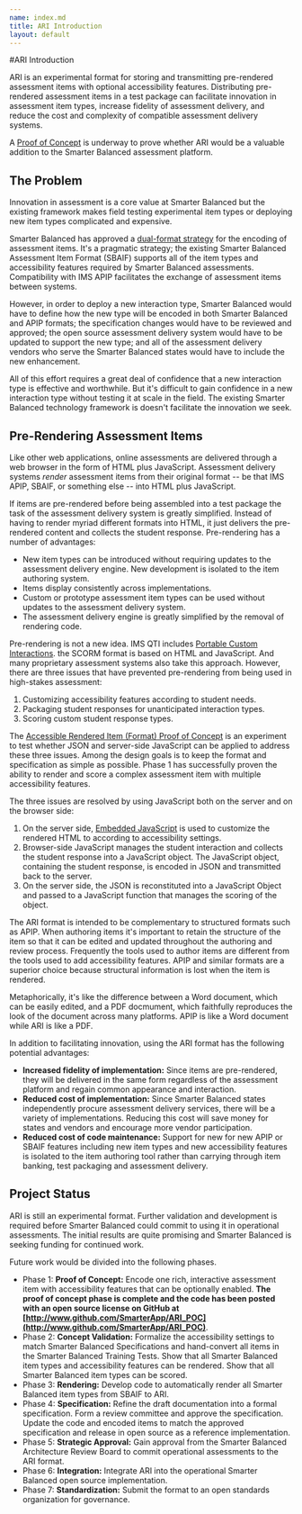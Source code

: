 ```yaml
---
name: index.md
title: ARI Introduction
layout: default
---
```


#ARI Introduction

ARI is an experimental format for storing and transmitting pre-rendered assessment items with optional accessibility features. Distributing pre-rendered assessment items in a test package can facilitate innovation in assessment item types, increase fidelity of assessment delivery, and reduce the cost and complexity of compatible assessment delivery systems.

A [Proof of Concept](http://www.github.com/SmarterApp/ARI_POC) is underway to prove whether ARI would be a valuable addition to the Smarter Balanced assessment platform.

## The Problem

Innovation in assessment is a core value at Smarter Balanced but the existing framework makes field testing experimental item types or deploying new item types complicated and expensive.

Smarter Balanced has approved a [dual-format strategy](http://www.smarterapp.org/spec/2013/11/25/specs-AssessmentItemFormatBrief.html) for the encoding of assessment items. It's a pragmatic strategy; the existing Smarter Balanced Assessment Item Format (SBAIF) supports all of the item types and accessibility features required by Smarter Balanced assessments. Compatibility with IMS APIP facilitates the exchange of assessment items between systems.

However, in order to deploy a new interaction type, Smarter Balanced would have to define how the new type will be encoded in both Smarter Balanced and APIP formats; the specification changes would have to be reviewed and approved; the open source assessment delivery system would have to be updated to support the new type; and all of the assessment delivery vendors who serve the Smarter Balanced states would have to include the new enhancement.

All of this effort requires a great deal of confidence that a new interaction type is effective and worthwhile. But it's difficult to gain confidence in a new interaction type without testing it at scale in the field. The existing Smarter Balanced technology framework is doesn't facilitate the innovation we seek. 

## Pre-Rendering Assessment Items

Like other web applications, online assessments are delivered through a web browser in the form of HTML plus JavaScript. Assessment delivery systems *render* assessment items from their original format -- be that IMS APIP, SBAIF, or something else -- into HTML plus JavaScript.

If items are pre-rendered before being assembled into a test package the task of the assessment delivery system is greatly simplified. Instead of having to render myriad different formats into HTML, it just delivers the pre-rendered content and collects the student response. Pre-rendering has a number of advantages:

* New item types can be introduced without requiring updates to the assessment delivery engine. New development is isolated to the item authoring system.
* Items display consistently across implementations.
* Custom or prototype assessment item types can be used without updates to the assessment delivery system.
* The assessment delivery engine is greatly simplified by the removal of rendering code.

Pre-rendering is not a new idea. IMS QTI includes [Portable Custom Interactions](http://www.imsglobal.org/assessment/interactions.html). the SCORM format is based on HTML and JavaScript. And many proprietary assessment systems also take this approach. However, there are three issues that have prevented pre-rendering from being used in high-stakes assessment:

1. Customizing accessibility features according to student needs.
2. Packaging student responses for unanticipated interaction types.
3. Scoring custom student response types.

The [Accessible Rendered Item (Format) Proof of Concept](http://https://github.com/SmarterApp/ARI_POC) is an experiment to test whether JSON and server-side JavaScript can be applied to address these three issues. Among the design goals is to keep the format and specification as simple as possible. Phase 1 has successfully proven the ability to render and score a complex assessment item with multiple accessibility features.

The three issues are resolved by using JavaScript both on the server and on the browser side:

1. On the server side, [Embedded JavaScript](EmbeddedJavaScript.html) is used to customize the rendered HTML to according to accessibility settings.
2. Browser-side JavaScript manages the student interaction and collects the student response into a JavaScript object. The JavaScript object, containing the student response, is encoded in JSON and transmitted back to the server.
3. On the server side, the JSON is reconstituted into a JavaScript Object and passed to a JavaScript function that manages the scoring of the object.

The ARI format is intended to be complementary to structured formats such as APIP. When authoring items it's important to retain the structure of the item so that it can be edited and updated throughout the authoring and review process. Frequently the tools used to author items are different from the tools used to add accessibility features. APIP and similar formats are a superior choice because structural information is lost when the item is rendered.

Metaphorically, it's like the difference between a Word document, which can be easily edited, and a PDF docmument, which faithfully reproduces the look of the document across many platforms. APIP is like a Word document while ARI is like a PDF.

In addition to facilitating innovation, using the ARI format has the following potential advantages:

* **Increased fidelity of implementation:** Since items are pre-rendered, they will be delivered in the same form regardless of the assessment platform and regain common appearance and interaction.  
* **Reduced cost of implementation:** Since Smarter Balanced states independently procure assessment delivery services, there will be a variety of implementations. Reducing this cost will save money for states and vendors and encourage more vendor participation.
* **Reduced cost of code maintenance:** Support for new for new APIP or SBAIF features including new item types and new accessibility features is isolated to the item authoring tool rather than carrying through item banking, test packaging and assessment delivery.

## Project Status

ARI is still an experimental format. Further validation and development is required before Smarter Balanced could commit to using it in operational assessments. The initial results are quite promising and Smarter Balanced is seeking funding for continued work.

Future work would be divided into the following phases.

* Phase 1: **Proof of Concept:** Encode one rich, interactive assessment item with accessibility features that can be optionally enabled. **The proof of concept phase is complete and the code has been posted with an open source license on GitHub at [http://www.github.com/SmarterApp/ARI_POC](http://www.github.com/SmarterApp/ARI_POC)**.
* Phase 2: **Concept Validation:** Formalize the accessibility settings to match Smarter Balanced Specifications and hand-convert all items in the Smarter Balanced Training Tests. Show that all Smarter Balanced item types and accessibility features can be rendered. Show that all Smarter Balanced item types can be scored.
* Phase 3: **Rendering:** Develop code to automatically render all Smarter Balanced item types from SBAIF to ARI.
* Phase 4: **Specification:** Refine the draft documentation into a formal specification. Form a review committee and approve the specification. Update the code and encoded items to match the approved specification and release in open source as a reference implementation.
* Phase 5: **Strategic Approval:** Gain approval from the Smarter Balanced Architecture Review Board to commit operational assessments to the ARI format.
* Phase 6: **Integration:** Integrate ARI into the operational Smarter Balanced open source implementation.
* Phase 7: **Standardization:** Submit the format to an open standards organization for governance.